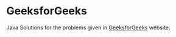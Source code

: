 <h1>GeeksforGeeks</h1>

Java Solutions for the problems given in <a href="http://www.geeksforgeeks.org">GeeksforGeeks</a> website.
